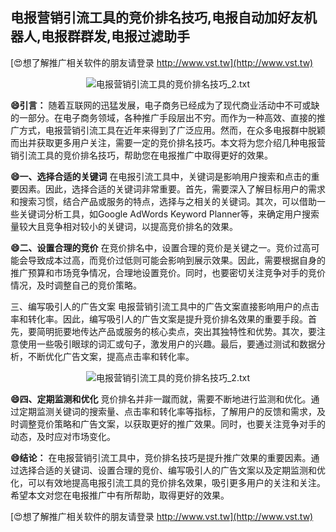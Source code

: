 ## **电报营销引流工具的竞价排名技巧,电报自动加好友机器人,电报群群发,电报过滤助手**

[😍想了解推广相关软件的朋友请登录 http://www.vst.tw](http://www.vst.tw)

 <center><img src="https://vst.tw/MP4/tuiguang/png/2.png" alt="电报营销引流工具的竞价排名技巧_2.txt"></center>

**😄引言：**
随着互联网的迅猛发展，电子商务已经成为了现代商业活动中不可或缺的一部分。在电子商务领域，各种推广手段层出不穷。而作为一种高效、直接的推广方式，电报营销引流工具在近年来得到了广泛应用。然而，在众多电报群中脱颖而出并获取更多用户关注，需要一定的竞价排名技巧。本文将为您介绍几种电报营销引流工具的竞价排名技巧，帮助您在电报推广中取得更好的效果。

**😄一、选择合适的关键词**
在电报引流工具中，关键词是影响用户搜索和点击的重要因素。因此，选择合适的关键词非常重要。首先，需要深入了解目标用户的需求和搜索习惯，结合产品或服务的特点，选择与之相关的关键词。其次，可以借助一些关键词分析工具，如Google AdWords Keyword Planner等，来确定用户搜索量较大且竞争相对较小的关键词，以提高竞价排名的效果。

**😄二、设置合理的竞价**
在竞价排名中，设置合理的竞价是关键之一。竞价过高可能会导致成本过高，而竞价过低则可能会影响到展示效果。因此，需要根据自身的推广预算和市场竞争情况，合理地设置竞价。同时，也要密切关注竞争对手的竞价情况，及时调整自己的竞价策略。

三、编写吸引人的广告文案
电报营销引流工具中的广告文案直接影响用户的点击率和转化率。因此，编写吸引人的广告文案是提升竞价排名效果的重要手段。首先，要简明扼要地传达产品或服务的核心卖点，突出其独特性和优势。其次，要注意使用一些吸引眼球的词汇或句子，激发用户的兴趣。最后，要通过测试和数据分析，不断优化广告文案，提高点击率和转化率。

 <center><img src="https://vst.tw/MP4/tuiguang/png/1.png" alt="电报营销引流工具的竞价排名技巧_2.txt"></center>

**😄四、定期监测和优化**
竞价排名并非一蹴而就，需要不断地进行监测和优化。通过定期监测关键词的搜索量、点击率和转化率等指标，了解用户的反馈和需求，及时调整竞价策略和广告文案，以获取更好的推广效果。同时，也要关注竞争对手的动态，及时应对市场变化。

**😄结论：**
在电报营销引流工具中，竞价排名技巧是提升推广效果的重要因素。通过选择合适的关键词、设置合理的竞价、编写吸引人的广告文案以及定期监测和优化，可以有效地提高电报引流工具的竞价排名效果，吸引更多用户的关注和关注。希望本文对您在电报推广中有所帮助，取得更好的效果。

[😍想了解推广相关软件的朋友请登录 http://www.vst.tw](http://www.vst.tw)




